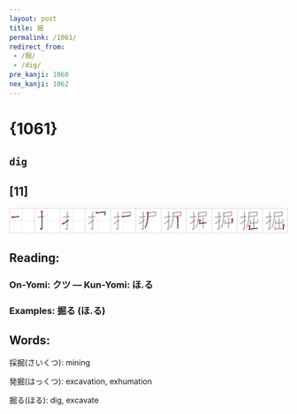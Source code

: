 ```yaml
---
layout: post
title: 掘
permalink: /1061/
redirect_from:
 - /掘/
 - /dig/
pre_kanji: 1060
nex_kanji: 1062
---
```


# {1061}

## `dig`

## [11]

<div class="stroke"><img src="../images/E68E98.png" /></div>

## Reading:

### On-Yomi: クツ &mdash; Kun-Yomi: ほ.る

### Examples: 掘る (ほ.る)

## Words:

採掘(さいくつ): mining

発掘(はっくつ): excavation, exhumation

掘る(ほる): dig, excavate
